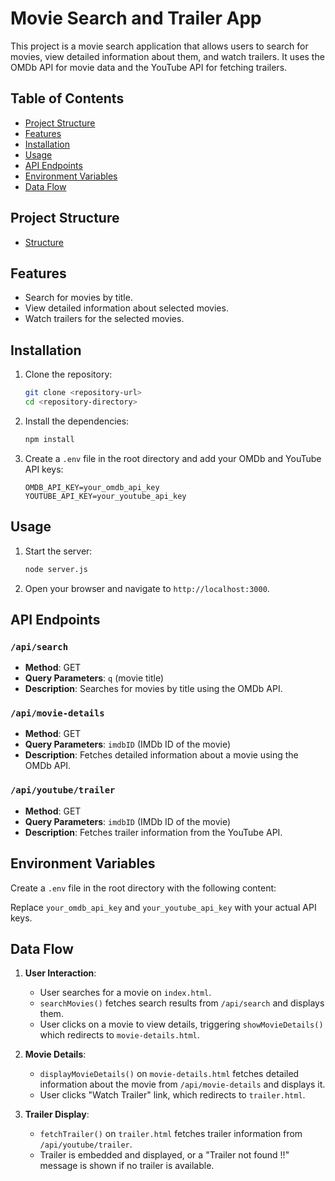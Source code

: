 # Movie Search and Trailer App 

This project is a movie search application that allows users to search for movies, view detailed information about them, and watch trailers. It uses the OMDb API for movie data and the YouTube API for fetching trailers.

## Table of Contents
- [Project Structure](#project-structure)
- [Features](#features)
- [Installation](#installation)
- [Usage](#usage)
- [API Endpoints](#api-endpoints)
- [Environment Variables](#environment-variables)
- [Data Flow](#data-flow)

## Project Structure
- [Structure](./structure.txt)


## Features
- Search for movies by title.
- View detailed information about selected movies.
- Watch trailers for the selected movies.

## Installation

1. Clone the repository:
    ```sh
    git clone <repository-url>
    cd <repository-directory>
    ```

2. Install the dependencies:
    ```sh
    npm install
    ```

3. Create a `.env` file in the root directory and add your OMDb and YouTube API keys:
    ```env
    OMDB_API_KEY=your_omdb_api_key
    YOUTUBE_API_KEY=your_youtube_api_key
    ```

## Usage

1. Start the server:
    ```sh
    node server.js
    ```

2. Open your browser and navigate to `http://localhost:3000`.

## API Endpoints

### `/api/search`
- **Method**: GET
- **Query Parameters**: `q` (movie title)
- **Description**: Searches for movies by title using the OMDb API.

### `/api/movie-details`
- **Method**: GET
- **Query Parameters**: `imdbID` (IMDb ID of the movie)
- **Description**: Fetches detailed information about a movie using the OMDb API.

### `/api/youtube/trailer`
- **Method**: GET
- **Query Parameters**: `imdbID` (IMDb ID of the movie)
- **Description**: Fetches trailer information from the YouTube API.

## Environment Variables

Create a `.env` file in the root directory with the following content:

Replace `your_omdb_api_key` and `your_youtube_api_key` with your actual API keys.

## Data Flow

1. **User Interaction**:
    - User searches for a movie on `index.html`.
    - `searchMovies()` fetches search results from `/api/search` and displays them.
    - User clicks on a movie to view details, triggering `showMovieDetails()` which redirects to `movie-details.html`.

2. **Movie Details**:
    - `displayMovieDetails()` on `movie-details.html` fetches detailed information about the movie from `/api/movie-details` and displays it.
    - User clicks "Watch Trailer" link, which redirects to `trailer.html`.

3. **Trailer Display**:
    - `fetchTrailer()` on `trailer.html` fetches trailer information from `/api/youtube/trailer`.
    - Trailer is embedded and displayed, or a "Trailer not found !!" message is shown if no trailer is available.



